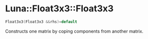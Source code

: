 # Luna::Float3x3::Float3x3

```c++
Float3x3(Float3x3 &&rhs)=default
```

Constructs one matrix by coping components from another matrix. 

